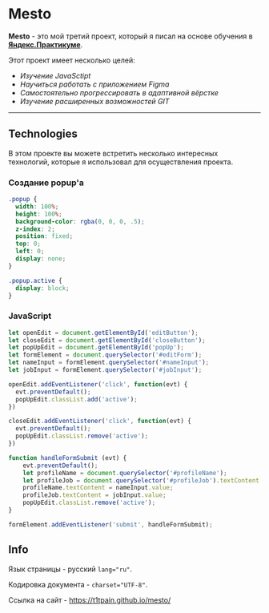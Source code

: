 # Mesto

 **Mesto** - это мой третий проект, который я писал на основе обучения в **[Яндекс.Практикуме](https://practicum.yandex.ru/)**.

Этот проект имеет несколько целей:
  + _Изучение JavaSctipt_
  + _Научиться работать с приложением Figma_
  + _Самостоятельно прогрессировать в адаптивной вёрстке_
  + _Изучение расширенных возможностей GIT_

____

## Technologies

В этом проекте вы можете встретить несколько интересных технологий, которые я использовал для осуществления проекта.

### Создание popup'a
```css
.popup {
  width: 100%;
  height: 100%;
  background-color: rgba(0, 0, 0, .5);
  z-index: 2;
  position: fixed;
  top: 0;
  left: 0;
  display: none;
}

.popup.active {
  display: block;
}
```

### JavaScript
```javascript
let openEdit = document.getElementById('editButton');
let closeEdit = document.getElementById('closeButton');
let popUpEdit = document.getElementById('popUp');
let formElement = document.querySelector('#editForm');
let nameInput = formElement.querySelector('#nameInput');
let jobInput = formElement.querySelector('#jobInput');

openEdit.addEventListener('click', function(evt) {
  evt.preventDefault();
  popUpEdit.classList.add('active');
})

closeEdit.addEventListener('click', function(evt) {
  evt.preventDefault();
  popUpEdit.classList.remove('active');
})

function handleFormSubmit (evt) {
    evt.preventDefault();
    let profileName = document.querySelector('#profileName');
    let profileJob = document.querySelector('#profileJob').textContent = jobInput.value;
    profileName.textContent = nameInput.value;
    profileJob.textContent = jobInput.value;
    popUpEdit.classList.remove('active');
}

formElement.addEventListener('submit', handleFormSubmit);
```

## Info

Язык страницы - русский ```lang="ru"```.

Кодировка документа - ```charset="UTF-8"```.

Ссылка на сайт - https://t1tpain.github.io/mesto/